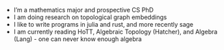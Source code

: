 - I’m a mathematics major and prospective CS PhD
- I am doing research on topological graph embeddings
- I like to write programs in julia and rust, and more recently sage
- I am currently reading HoTT, Algebraic Topology (Hatcher), and Algebra (Lang) - one can never know enough algebra

<!---
AarSeBail/AarSeBail is a ✨ special ✨ repository because its `README.md` (this file) appears on your GitHub profile.
You can click the Preview link to take a look at your changes.
--->
